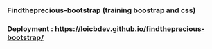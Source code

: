 ### Findtheprecious-bootstrap (training boostrap and css)

### Deployment : <https://loicbdev.github.io/findtheprecious-bootstrap/>
